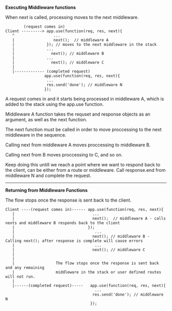 **Executing Middleware functions**

When next is called, processing moves to the next middleware.
```
        (request comes in)
Client ---------> app.use(function(req, res, next){
   ^                 ...
   |                 next();  // middleware A
   |              }); // moves to the next middleware in the stack
   |              ...
   |                next(); // middleware B
   |              ...
   |                next(); // middleware C
   |                
   |------------- (completed request)
                 app.use(function(req, res, next){
                  ...
                  res.send('done'); // middleware N
                 });
```

A request comes in and it starts being processed in middleware A, which is added to the stack using the app.use function.

Middleware A function takes the requset and response objects as an argument, as well as the next function. 

The next function must be called in order to move proccessing to the next middleware in the sequence. 

Calling next from middleware A moves proccessing to middleware B. 

Calling next from B moves proccessing to C, and so on.

Keep doing this untill we reach a point where we want to respond back to the client, can be either from a route or middleware.
Call response.end from middleware N and complete the request.
___

**Returning from Middleware Functions**

The flow stops once the response is sent back to the client.
```
Client ----(request comes in)------ app.use(function(req, res, next){
   |                                  ...
   |                                  next();  // middleware A - calls nexts and middleware B responds back to the client
   |                                }); 
   |                                   ...
   |                                  next(); // middleware B - Calling next(); after response is complete will cause errors
   |                                   ...
   |                                  next(); // middleware C
   |
   |
   |                  The flow stops once the response is sent back and any remaining 
   |                  middleware in the stack or user defined routes will not run.
   |
   |------(completed request)-----   app.use(function(req, res, next){
                                       ...
                                      res.send('done'); // middleware N
                                     });
```
